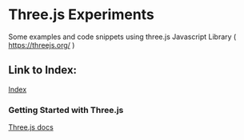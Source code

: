 # Three.js Experiments

Some examples and code snippets using three.js Javascript Library ( https://threejs.org/ ) 

## Link to Index:

[Index](https://add101.github.io/Three.js_CodeSnippets/)


### Getting Started with Three.js

[Three.js docs](https://threejs.org/docs/index.html#manual/en/introduction/Creating-a-scene)




